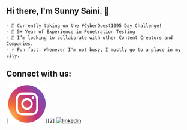 ## Hi there, I'm Sunny Saini.  👋

```
- 🎯 Currently taking on the #CyberQuest1095 Day Challenge!
- 👯 5+ Year of Experience in Penetration Testing
- 🥅 I’m looking to collaborate with other Content Creators and Companies.
- ⚡ Fun fact: Whenever I'm not busy, I mostly go to a place in my city.
```
## Connect with us:

<!-- display the social media buttons in README -->

<!-- [![YouTube](https://raw.githubusercontent.com/gauravghongde/social-icons/9d939e1c5b7ea4a24ac39c3e4631970c0aa1b920/SVG/Color/Youtube.svg (YouTube))][1] -->
<!-- [![Telegram](https://raw.githubusercontent.com/gauravghongde/social-icons/9d939e1c5b7ea4a24ac39c3e4631970c0aa1b920/SVG/Color/Telegram.svg (Telegram))][7] -->
[![instagram](https://raw.githubusercontent.com/SUNNYSAINI01001/SUNNYSAINI01001/decfee2aef806a1ba8fe35c9a8595faf8f4ecd33/Instagram%20(1).svg (Instagram))][2]
[![linkedin](https://raw.githubusercontent.com/gauravghongde/social-icons/9d939e1c5b7ea4a24ac39c3e4631970c0aa1b920/SVG/Color/LinkedIN.svg (LinkedIn))][4]
<!-- [![Facebook](https://raw.githubusercontent.com/gauravghongde/social-icons/9d939e1c5b7ea4a24ac39c3e4631970c0aa1b920/SVG/Color/Facebook.svg (Facebook))][5] -->
<!-- [![twitter](https://raw.githubusercontent.com/gauravghongde/social-icons/9d939e1c5b7ea4a24ac39c3e4631970c0aa1b920/SVG/Color/Twitter.svg (Twitter))][3] -->



<!-- To Link your profile to the media buttons -->

<!-- [1]: <!-- URL -->
<!-- [2]: <!-- URL -->
[3]: <!-- URL -->
[4]: <!-- URL -->
<!-- [5]: <!-- URL -->
<!-- [7]: <!-- URL -->
